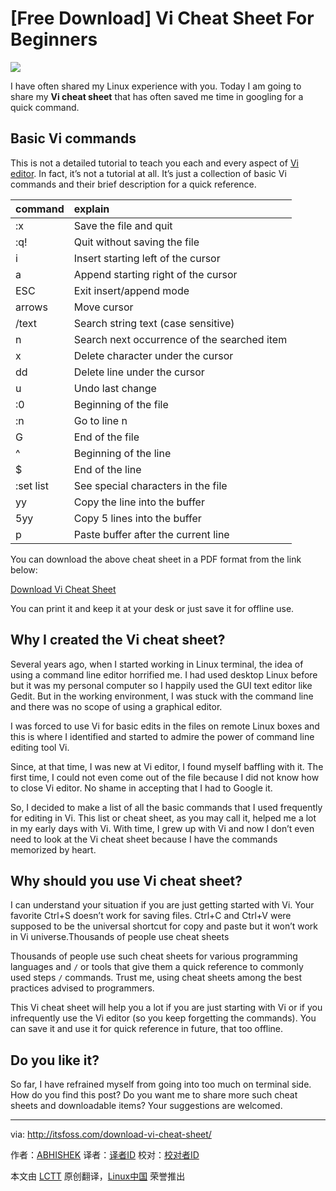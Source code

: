 [Free Download] Vi Cheat Sheet For Beginners
================================================

![](http://itsfoss.com/wp-content/uploads/2016/01/VI.jpg)

I have often shared my Linux experience with you. Today I am going to share my **Vi cheat sheet** that has often saved me time in googling for a quick command.

## Basic Vi commands

This is not a detailed tutorial to teach you each and every aspect of [Vi editor](https://en.wikipedia.org/wiki/Vi). In fact, it’s not a tutorial at all. It’s just a collection of basic Vi commands and their brief description for a quick reference.

command|explain
:--|:--
:x |Save the file and quit
:q!|Quit without saving the file
i|Insert starting left of the cursor
a|Append starting right of the cursor
ESC|Exit insert/append mode
arrows|Move cursor
/text|Search string text (case sensitive)
n|Search next occurrence of the searched item
x|Delete character under the cursor
dd|Delete line under the cursor
u|Undo last change
:0|Beginning of the file
:n|Go to line n
G|End of the file
^|Beginning of the line
$|End of the line
:set list|See special characters in the file
yy|Copy the line into the buffer
5yy|Copy 5 lines into the buffer
p|Paste buffer after the current line

You can download the above cheat sheet in a PDF format from the link below:

[Download Vi Cheat Sheet](https://drive.google.com/file/d/0By49_3Av9sT1X3dlWkNQa3g2b2c/view?usp=sharing)

You can print it and keep it at your desk or just save it for offline use.

## Why I created the Vi cheat sheet?

Several years ago, when I started working in Linux terminal, the idea of using a command line editor horrified me. I had used desktop Linux before but it was my personal computer so I happily used the GUI text editor like Gedit. But in the working environment, I was stuck with the command line and there was no scope of using a graphical editor.

I was forced to use Vi for basic edits in the files on remote Linux boxes and this is where I identified and started to admire the power of command line editing tool Vi.

Since, at that time, I was new at Vi editor, I found myself baffling with it. The first time, I could not even come out of the file because I did not know how to close Vi editor. No shame in accepting that I had to Google it.

So, I decided to make a list of all the basic commands that I used frequently for editing in Vi. This list or cheat sheet, as you may call it, helped me a lot in my early days with Vi. With time, I grew up with Vi and now I don’t even need to look at the Vi cheat sheet because I have the commands memorized by heart.

## Why should you use Vi cheat sheet?

I can understand your situation if you are just getting started with Vi. Your favorite Ctrl+S doesn’t work for saving files. Ctrl+C and Ctrl+V were supposed to be the universal shortcut for copy and paste but it won’t work in Vi universe.Thousands of people use cheat sheets

Thousands of people use such cheat sheets for various programming languages and `/` or tools that give them a quick reference to commonly used steps `/` commands. Trust me, using cheat sheets among the best practices advised to programmers.

This Vi cheat sheet will help you a lot if you are just starting with Vi or if you infrequently use the Vi editor (so you keep forgetting the commands). You can save it and use it for quick reference in future, that too offline.

## Do you like it?

So far, I have refrained myself from going into too much on terminal side. How do you find this post? Do you want me to share more such cheat sheets and downloadable items? Your suggestions are welcomed.

------------------------------------------------------------------------------

via: http://itsfoss.com/download-vi-cheat-sheet/

作者：[ABHISHEK][a]
译者：[译者ID](https://github.com/译者ID)
校对：[校对者ID](https://github.com/校对者ID)

本文由 [LCTT](https://github.com/LCTT/TranslateProject) 原创翻译，[Linux中国](https://linux.cn/) 荣誉推出

[a]:http://itsfoss.com/author/abhishek/





